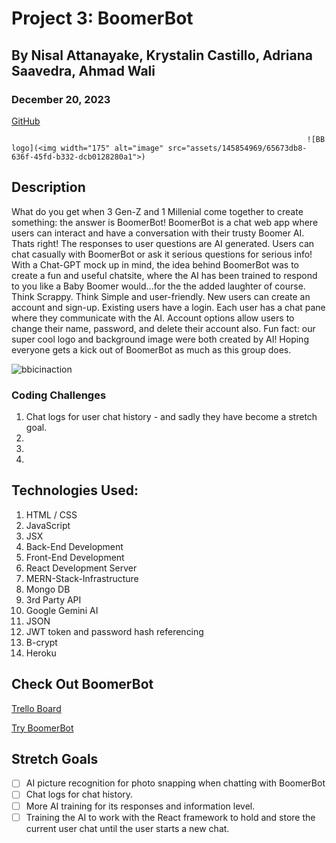 # Project 3: BoomerBot

## By Nisal Attanayake, Krystalin Castillo, Adriana Saavedra, Ahmad Wali

### December 20, 2023

[GitHub](https://github.com/KfromtheChi)

                                                                      ![BB logo](<img width="175" alt="image" src="assets/145854969/65673db8-636f-45fd-b332-dcb0128280a1">)


## Description
What do you get when 3 Gen-Z and 1 Millenial come together to create something: the answer is BoomerBot!  BoomerBot is a chat web app where users can interact and have a conversation with their trusty Boomer AI.  Thats right!  The responses to user questions are AI generated.  Users can chat casually with BoomerBot or ask it serious questions for serious info!  With a Chat-GPT mock up in mind, the idea behind BoomerBot was to create a fun and useful chatsite, where the AI has been trained to respond to you like a Baby Boomer would...for the the added laughter of course.  Think Scrappy.  Think Simple and user-friendly.  New users can create an account and sign-up.  Existing users have a login.  Each user has a chat pane where they communicate with the AI.  Account options allow users to change their name, password, and delete their account also.  Fun fact: our super cool logo and background image were both created by AI!  Hoping everyone gets a kick out of BoomerBot as much as this group does.
 

![bbicinaction]()


### Coding Challenges
1. Chat logs for user chat history - and sadly they have become a stretch goal.
2. 
3. 
4.


## Technologies Used:
1. HTML / CSS
2. JavaScript
3. JSX
4. Back-End Development
5. Front-End Development
6. React Development Server
7. MERN-Stack-Infrastructure
8. Mongo DB
9. 3rd Party API
10. Google Gemini AI
11. JSON
12. JWT token and password hash referencing
13. B-crypt
14. Heroku


## Check Out BoomerBot

[Trello Board](https://trello.com/b/AZB7kmG4/project-4-boomerbot)

[Try BoomerBot](https://boomerbot-c3175a34bfb5.herokuapp.com/)


## Stretch Goals
- [ ] AI picture recognition for photo snapping when chatting with BoomerBot
- [ ] Chat logs for chat history.
- [ ] More AI training for its responses and information level.
- [ ] Training the AI to work with the React framework to hold and store the current user chat until the user starts a new chat.

